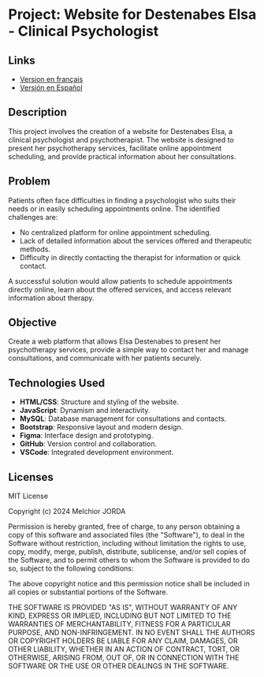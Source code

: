 # Project: Website for Destenabes Elsa - Clinical Psychologist

## Links
- [Version en français](README/README_FR.md)
- [Versión en Español](README/README_ES.md)

## Description
This project involves the creation of a website for Destenabes Elsa, a clinical psychologist and psychotherapist. The website is designed to present her psychotherapy services, facilitate online appointment scheduling, and provide practical information about her consultations.

## Problem
Patients often face difficulties in finding a psychologist who suits their needs or in easily scheduling appointments online. The identified challenges are:
- No centralized platform for online appointment scheduling.
- Lack of detailed information about the services offered and therapeutic methods.
- Difficulty in directly contacting the therapist for information or quick contact.

A successful solution would allow patients to schedule appointments directly online, learn about the offered services, and access relevant information about therapy.

## Objective
Create a web platform that allows Elsa Destenabes to present her psychotherapy services, provide a simple way to contact her and manage consultations, and communicate with her patients securely.

## Technologies Used
- **HTML/CSS**: Structure and styling of the website.
- **JavaScript**: Dynamism and interactivity.
- **MySQL**: Database management for consultations and contacts.
- **Bootstrap**: Responsive layout and modern design.
- **Figma**: Interface design and prototyping.
- **GitHub**: Version control and collaboration.
- **VSCode**: Integrated development environment.

## Licenses
MIT License

Copyright (c) 2024 Melchior JORDA

Permission is hereby granted, free of charge, to any person obtaining a copy of this software and associated files (the "Software"), to deal in the Software without restriction, including without limitation the rights to use, copy, modify, merge, publish, distribute, sublicense, and/or sell copies of the Software, and to permit others to whom the Software is provided to do so, subject to the following conditions:

The above copyright notice and this permission notice shall be included in all copies or substantial portions of the Software.

THE SOFTWARE IS PROVIDED "AS IS", WITHOUT WARRANTY OF ANY KIND, EXPRESS OR IMPLIED, INCLUDING BUT NOT LIMITED TO THE WARRANTIES OF MERCHANTABILITY, FITNESS FOR A PARTICULAR PURPOSE, AND NON-INFRINGEMENT. IN NO EVENT SHALL THE AUTHORS OR COPYRIGHT HOLDERS BE LIABLE FOR ANY CLAIM, DAMAGES, OR OTHER LIABILITY, WHETHER IN AN ACTION OF CONTRACT, TORT, OR OTHERWISE, ARISING FROM, OUT OF, OR IN CONNECTION WITH THE SOFTWARE OR THE USE OR OTHER DEALINGS IN THE SOFTWARE.
